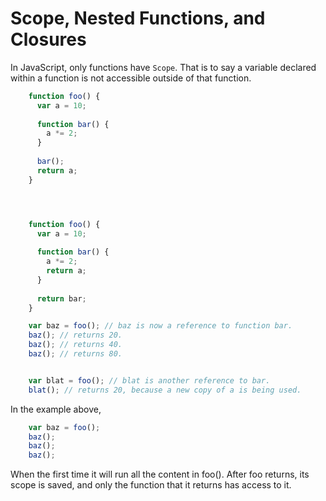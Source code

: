 # Scope, Nested Functions, and Closures

In JavaScript, only functions have `Scope`. That is to say a variable declared within a function is not accessible outside of that function.

```js
	function foo() {
	  var a = 10;
	 
	  function bar() {
	    a *= 2;
	  }
	   
	  bar(); 
	  return a;
	}




	function foo() {
	  var a = 10;
	 
	  function bar() {
	    a *= 2;
	    return a;
	  }
	   
	  return bar;      
	}

	var baz = foo(); // baz is now a reference to function bar.
	baz(); // returns 20.
	baz(); // returns 40.
	baz(); // returns 80.


	var blat = foo(); // blat is another reference to bar.
	blat(); // returns 20, because a new copy of a is being used. 
```

In the example above, 

```js
	var baz = foo();
	baz();
	baz();
	baz();
```

When the first time it will run all the content in foo(). 
After foo returns, its scope is saved, and only the function that it returns has access to it.


